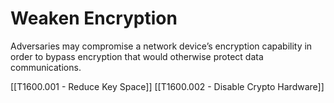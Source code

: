 # Weaken Encryption

Adversaries may compromise a network device’s encryption capability in order to bypass encryption that would otherwise protect data communications.

[[T1600.001 - Reduce Key Space]]
[[T1600.002 - Disable Crypto Hardware]]
